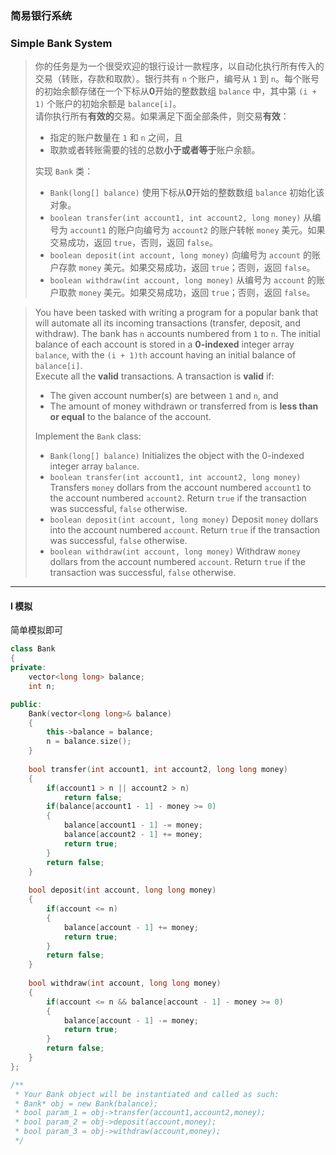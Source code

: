 ### 简易银行系统
### Simple Bank System

> 你的任务是为一个很受欢迎的银行设计一款程序，以自动化执行所有传入的交易（转账，存款和取款）。银行共有 `n` 个账户，编号从 `1` 到 `n`。每个账号的初始余额存储在一个下标从**0**开始的整数数组 `balance` 中，其中第 `(i + 1)` 个账户的初始余额是 `balance[i]`。  
> 请你执行所有**有效的**交易。如果满足下面全部条件，则交易**有效**：  
> - 指定的账户数量在 `1` 和 `n` 之间，且  
> - 取款或者转账需要的钱的总数**小于或者等于**账户余额。  
> 
> 实现 `Bank` 类：  
> - `Bank(long[] balance)` 使用下标从**0**开始的整数数组 `balance` 初始化该对象。  
> - `boolean transfer(int account1, int account2, long money)` 从编号为 `account1` 的账户向编号为 `account2` 的账户转帐 `money` 美元。如果交易成功，返回 `true`，否则，返回 `false`。  
> - `boolean deposit(int account, long money)` 向编号为 `account` 的账户存款 `money` 美元。如果交易成功，返回 `true`；否则，返回 `false`。  
> - `boolean withdraw(int account, long money)` 从编号为 `account` 的账户取款 `money` 美元。如果交易成功，返回 `true`；否则，返回 `false`。  

> You have been tasked with writing a program for a popular bank that will automate all its incoming transactions (transfer, deposit, and withdraw). The bank has `n` accounts numbered from `1` to `n`. The initial balance of each account is stored in a **0-indexed** integer array `balance`, with the `(i + 1)th` account having an initial balance of `balance[i]`.  
> Execute all the **valid** transactions. A transaction is **valid** if:  
> - The given account number(s) are between `1` and `n`, and  
> - The amount of money withdrawn or transferred from is **less than or equal** to the balance of the account.  
> 
> Implement the `Bank` class:  
> - `Bank(long[] balance)` Initializes the object with the 0-indexed integer array `balance`.  
> - `boolean transfer(int account1, int account2, long money)` Transfers `money` dollars from the account numbered `account1` to the account numbered `account2`. Return `true` if the transaction was successful, `false` otherwise.  
> - `boolean deposit(int account, long money)` Deposit `money` dollars into the account numbered `account`. Return `true` if the transaction was successful, `false` otherwise.  
> - `boolean withdraw(int account, long money)` Withdraw `money` dollars from the account numbered `account`. Return `true` if the transaction was successful, `false` otherwise.  

----------

#### I 模拟

简单模拟即可  

```cpp
class Bank 
{
private:
    vector<long long> balance;
    int n;

public:
    Bank(vector<long long>& balance) 
    {
        this->balance = balance;
        n = balance.size();
    }
    
    bool transfer(int account1, int account2, long long money) 
    {
        if(account1 > n || account2 > n)
            return false;
        if(balance[account1 - 1] - money >= 0)
        {
            balance[account1 - 1] -= money;
            balance[account2 - 1] += money;
            return true;
        }
        return false;
    }
    
    bool deposit(int account, long long money) 
    {
        if(account <= n)
        {
            balance[account - 1] += money;
            return true;
        }
        return false;
    }
    
    bool withdraw(int account, long long money) 
    {
        if(account <= n && balance[account - 1] - money >= 0)
        {
            balance[account - 1] -= money;
            return true;
        }
        return false;
    }
};

/**
 * Your Bank object will be instantiated and called as such:
 * Bank* obj = new Bank(balance);
 * bool param_1 = obj->transfer(account1,account2,money);
 * bool param_2 = obj->deposit(account,money);
 * bool param_3 = obj->withdraw(account,money);
 */
```
